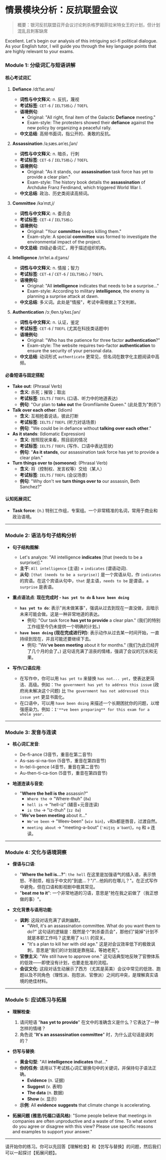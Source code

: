 # 情景模块分析：反抗联盟会议

> 概要：银河反抗联盟召开会议讨论刺杀格罗姆菲拉米特女王的计划，但计划混乱且刺客缺席

Excellent. Let's begin our analysis of this intriguing sci-fi political dialogue. As your English tutor, I will guide you through the key language points that are highly relevant to your exams.

### **Module 1: 分级词汇与短语讲解**

#### **核心考试词汇**

1.  **Defiance** /dɪˈfaɪ.əns/
    *   **词性与中文释义**: n. 反抗，蔑视
    *   **考试标签**: `CET-6` / `IELTS核心` / `TOEFL`
    *   **语境例句**:
        *   Original: "All right, final item of the Galactic **Defiance** meeting."
        *   Exam-style: The protesters showed their **defiance** against the new policy by organizing a peaceful rally.
    *   **中文总结**: 高频书面词，指公开的、勇敢的反抗。

2.  **Assassination** /əˌsæs.ənˈeɪ.ʃən/
    *   **词性与中文释义**: n. 暗杀，行刺
    *   **考试标签**: `CET-6` / `IELTS核心` / `TOEFL`
    *   **语境例句**:
        *   Original: "As it stands, our **assassination** task force has yet to provide a clear plan."
        *   Exam-style: The history book details the **assassination** of Archduke Franz Ferdinand, which triggered World War I.
    *   **中文总结**: 政治、历史类阅读高频词。

3.  **Committee** /kəˈmɪt̬.i/
    *   **词性与中文释义**: n. 委员会
    *   **考试标签**: `CET-4` / `IELTS核心`
    *   **语境例句**:
        *   Original: "Your **committee** keeps killing them."
        *   Exam-style: A special **committee** was formed to investigate the environmental impact of the project.
    *   **中文总结**: 四级必备词汇，用于描述组织机构。

4.  **Intelligence** /ɪnˈtel.ə.dʒəns/
    *   **词性与中文释义**: n. 情报；智力
    *   **考试标签**: `CET-4` / `CET-6` / `IELTS核心` / `TOEFL`
    *   **语境例句**:
        *   Original: "All **intelligence** indicates that needs to be a surprise..."
        *   Exam-style: According to military **intelligence**, the enemy is planning a surprise attack at dawn.
    *   **中文总结**: 多义词。此处是"情报"，考试中需根据上下文判断。

5.  **Authentication** /ɔːˌθen.t̬əˈkeɪ.ʃən/
    *   **词性与中文释义**: n. 认证，鉴定
    *   **考试标签**: `CET-6` / `TOEFL` (尤其在科技类话题中)
    *   **语境例句**:
        *   Original: "Who has the patience for three factor **authentication**?"
        *   Exam-style: The website requires two-factor **authentication** to ensure the security of your personal data.
    *   **中文总结**: 动词形式 `authenticate` 更常见，但名词在数字化主题阅读中高频。

#### **必备短语与固定搭配**

*   **Take out**: (Phrasal Verb)
    *   **含义**: 杀死；摧毁；取出
    *   **考试标签**: `IELTS` / `TOEFL` (口语、听力中的地道表达)
    *   **例句**: "Our plan to **take out** the Gromfilamite Queen." (此处意为"刺杀")
*   **Talk over each other**: (Idiom)
    *   **含义**: 互相抢着说话，彼此打断
    *   **考试标签**: `IELTS` / `TOEFL` (听力对话场景)
    *   **例句**: "We could be in defiance without **talking over each other**."
*   **As it stands**: (Idiomatic Expression)
    *   **含义**: 按照现状来看，照目前的情况
    *   **考试标签**: `IELTS` / `TOEFL` (写作、口语中表达现状)
    *   **例句**: "**As it stands**, our assassination task force has yet to provide a clear plan."
*   **Turn things over to (someone)**: (Phrasal Verb)
    *   **含义**: 将（控制权、发言权等）交给（某人）
    *   **考试标签**: `IELTS` / `TOEFL` (会议场景)
    *   **例句**: "Why don't we **turn things over to** our assassin, Beth Sanchez?"

#### **认知拓展词汇**

*   **Task force**: (n.) 特别工作组，专案组。一个非常精准的名词，常用于商业和政治语境。

---

### **Module 2: 语法与句子结构分析**

*   **句子结构图解**:
    *   Let's analyze: "All intelligence **indicates** [that (needs to be a surprise)]."
    *   **主干**: `All intelligence` (主语) + `indicates` (谓语动词).
    *   **从句**: `[that (needs to be a surprise)]` 是一个宾语从句，作 `indicates` 的宾语。在这个宾语从句中，`that` 是主语，`needs to be` 是谓语，`a surprise` 是表语。

*   **重点语法点**: **现在完成时 - `has yet to do` & `have been doing`**
    *   **`has yet to do`**: 表示"尚未做某事"，强调从过去到现在一直没做，且暗示未来可能会做。这是一种非常地道的表达。
        *   例句: "Our task force **has yet to provide** a clear plan." (我们的特别工作组至今仍未提供一个明确的计划。)
    *   **`have been doing` (现在完成进行时)**: 表示动作从过去某一时间开始，一直持续到现在，并且可能还要继续下去。
        *   例句: "We'**ve been meeting** about it for months." (我们为此已经开了几个月的会了。) 这句话充满了沮丧的情绪，强调了会议的冗长和无果。

*   **写作/口语应用**:
    *   在写作中，你可以用 `has yet to` 来替换 `has not... yet`，使表达更简洁、高级。例如：`The government has yet to address this issue` (政府尚未解决这个问题) 比 `The government has not addressed this issue yet` 更显书面化。
    *   在口语中，可以用 `have been doing` 来描述一个长期困扰你的问题，以增强感染力。例如：`I'**ve been preparing** for this exam for a whole year.`

---

### **Module 3: 发音与连读**

*   **核心词汇发音**:
    *   De-fi-ance (3音节，重音在第二音节)
    *   As-sas-si-na-tion (5音节，重音在第四音节)
    *   In-tel-li-gence (4音节，重音在第二音节)
    *   Au-then-ti-ca-tion (5音节，重音在第四音节)

*   **地道连读与音变**:
    *   "**Where the hell is the** assassin?"
        *   `Where the` -> "Where-thuh" (``ðə``)
        *   `hell is` -> "hell-iz" (辅音+元音连读)
        *   `is the` -> "iz-thuh" (``ɪz ðə``)
    *   "**We've been meeting** about it..."
        *   `We've been` -> "Weev-been" (``wiv bin``)，`v`和`b`都是唇音，过渡自然。
        *   `meeting about` -> "meeting-ə-bout" (``ˈmit̬ɪŋ əˈbaʊt``)，`ng` 和 `ə` 连读。

---

### **Module 4: 文化与语境洞察**

*   **俚语与口语**:
    *   "**Where the hell is...?**": `the hell` 在这里是加强语气的插入语，表示愤怒、不耐烦，相当于中文的"到底...？"/"...他妈的在哪儿？"。在正式写作中避免，但在口语和影视剧中极其常见。
    *   "**beat me to it**": 一个非常地道的习语，意思是"抢在我之前做了（我正想做的事）"。

*   **文化背景与语用功能**:
    *   **讽刺**: 这段对话充满了讽刺幽默。
        *   "Well, it's an assassination committee. What do you want them to do?" 这句话的逻辑是：既然是个"刺杀委员会"，那他们"毙掉"计划不就是本职工作吗？这里用了 `kill` 的双关。
        *   "It's a plan to kill her with old age." 这是对会议效率低下的极致讽刺，意思是"我们的计划就是靠拖延，等她老死"。
    *   **官僚主义**: "We still have to approve one." 这句话典型地反映了官僚体系的低效——即使没有计划，也要走批准的流程。
    *   **会议文化**: 这段对话生动展示了西方（尤其是英美）会议中常见的低效、跑题以及不同角色（理性派、抱怨派、官僚派）之间的冲突，是理解真实语境的绝佳材料。

---

### **Module 5: 应试练习与拓展**

*   **理解检查**:
    1.  请问短语 "**has yet to provide**" 在文中的准确含义是什么？它表达了一种怎样的情绪？
    2.  角色说 "**It's an assassination committee**" 时，为什么这句话是讽刺的？

*   **仿写与替换**:
    *   **黄金句型**: "All **intelligence** **indicates** that..."
    *   **你的任务**: 请用以下考试核心词汇替换句中的关键词，并保持句子语法正确。
        *   **Evidence** (n. 证据)
        *   **Suggest** (v. 表明)
        *   **The data** (n. 数据)
        *   **Show** (v. 显示)
    *   **示例**: All **evidence** **suggests** that climate change is accelerating.

*   **拓展问题 (雅思/托福口语风格)**:
    "Some people believe that meetings in companies are often unproductive and a waste of time. To what extent do you agree or disagree with this view? Please use specific reasons and examples to support your answer."

---
请开始你的练习。你可以先回答【理解检查】和【仿写与替换】的问题，然后我们可以一起探讨【拓展问题】。